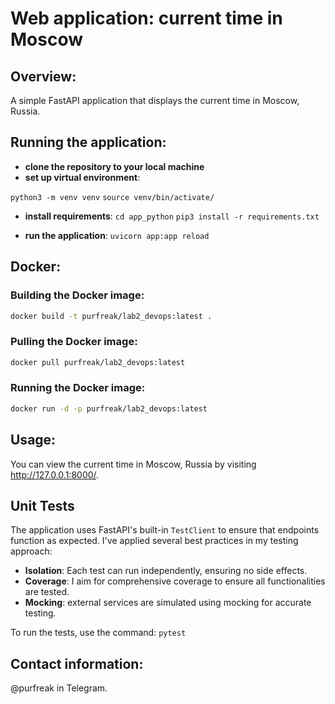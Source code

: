 # Web application: current time in Moscow

## Overview:
A simple FastAPI application that displays the current time in Moscow, Russia.

## Running the application:
- **clone the repository to your local machine**
- **set up virtual environment**:

`python3 -m venv venv`
`source venv/bin/activate/`

- **install requirements**:
`cd app_python`
`pip3 install -r requirements.txt`

- **run the application**:
`uvicorn app:app reload`

## Docker:

### Building the Docker image:
```bash
docker build -t purfreak/lab2_devops:latest .
```

### Pulling the Docker image:
```bash
docker pull purfreak/lab2_devops:latest
```

### Running the Docker image:
```bash
docker run -d -p purfreak/lab2_devops:latest
```

## Usage:
You can view the current time in Moscow, Russia by visiting http://127.0.0.1:8000/.

## Unit Tests

The application uses FastAPI's built-in `TestClient` to ensure that endpoints function as expected. I've applied several best practices in my testing approach:

- **Isolation**: Each test can run independently, ensuring no side effects.
- **Coverage**: I aim for comprehensive coverage to ensure all functionalities are tested.
- **Mocking**: external services are simulated using mocking for accurate testing.

To run the tests, use the command: `pytest`

## Contact information:
@purfreak in Telegram.
